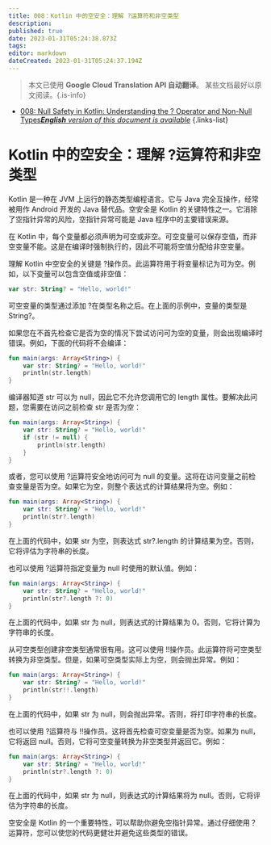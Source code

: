 ```yaml
---
title: 008：Kotlin 中的空安全：理解 ?运算符和非空类型
description: 
published: true
date: 2023-01-31T05:24:38.873Z
tags: 
editor: markdown
dateCreated: 2023-01-31T05:24:37.194Z
---
```


> 本文已使用 **Google Cloud Translation API 自动翻译**。
某些文档最好以原文阅读。{.is-info}
- [008: Null Safety in Kotlin: Understanding the ? Operator and Non-Null Types***English** version of this document is available*](/en/Knowledge-base/Kotlin/Learning/008-null-safety-in-kotlin-understanding-the--operator-and-non-null-types)
{.links-list}




# Kotlin 中的空安全：理解 ?运算符和非空类型

Kotlin 是一种在 JVM 上运行的静态类型编程语言。它与 Java 完全互操作，经常被用作 Android 开发的 Java 替代品。空安全是 Kotlin 的关键特性之一。它消除了空指针异常的风险，空指针异常可能是 Java 程序中的主要错误来源。

在 Kotlin 中，每个变量都必须声明为可空或非空。可空变量可以保存空值，而非空变量不能。这是在编译时强制执行的，因此不可能将空值分配给非空变量。

理解 Kotlin 中空安全的关键是 ?操作员。此运算符用于将变量标记为可为空。例如，以下变量可以包含空值或非空值：

```kotlin
var str: String? = "Hello, world!"
```

可空变量的类型通过添加 ?在类型名称之后。在上面的示例中，变量的类型是 String?。

如果您在不首先检查它是否为空的情况下尝试访问可为空的变量，则会出现编译时错误。例如，下面的代码将不会编译：

```kotlin
fun main(args: Array<String>) {
    var str: String? = "Hello, world!"
    println(str.length)
}
```

编译器知道 str 可以为 null，因此它不允许您调用它的 length 属性。要解决此问题，您需要在访问之前检查 str 是否为空：

```kotlin
fun main(args: Array<String>) {
    var str: String? = "Hello, world!"
    if (str != null) {
        println(str.length)
    }
}
```

或者，您可以使用 ?运算符安全地访问可为 null 的变量。这将在访问变量之前检查变量是否为空。如果它为空，则整个表达式的计算结果将为空。例如：

```kotlin
fun main(args: Array<String>) {
    var str: String? = "Hello, world!"
    println(str?.length)
}
```

在上面的代码中，如果 str 为空，则表达式 str?.length 的计算结果为空。否则，它将评估为字符串的长度。

也可以使用 ?运算符指定变量为 null 时使用的默认值。例如：

```kotlin
fun main(args: Array<String>) {
    var str: String? = "Hello, world!"
    println(str?.length ?: 0)
}
```

在上面的代码中，如果 str 为 null，则表达式的计算结果为 0。否则，它将计算为字符串的长度。

从可空类型创建非空类型通常很有用。这可以使用 !!操作员。此运算符将可空类型转换为非空类型。但是，如果可空类型实际上为空，则会抛出异常。例如：

```kotlin
fun main(args: Array<String>) {
    var str: String? = "Hello, world!"
    println(str!!.length)
}
```

在上面的代码中，如果 str 为 null，则会抛出异常。否则，将打印字符串的长度。

也可以使用 ?运算符与 !!操作员。这将首先检查可空变量是否为空。如果为 null，它将返回 null。否则，它将可空变量转换为非空类型并返回它。例如：

```kotlin
fun main(args: Array<String>) {
    var str: String? = "Hello, world!"
    println(str?.length ?: 0)
}
```

在上面的代码中，如果 str 为 null，则表达式的计算结果将为 null。否则，它将评估为字符串的长度。

空安全是 Kotlin 的一个重要特性，可以帮助你避免空指针异常。通过仔细使用？运算符，您可以使您的代码更健壮并避免这些类型的错误。